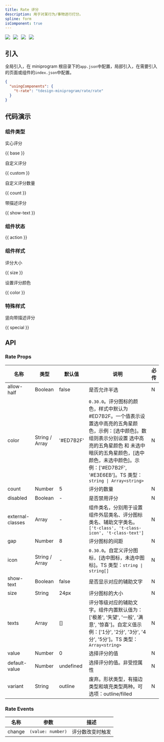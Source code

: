 ```yaml
---
title: Rate 评分
description: 用于对某行为/事物进行打分。
spline: form
isComponent: true
---
```


<span class="coverages-badge" style="margin-right: 10px"><img src="https://img.shields.io/badge/coverages%3A%20lines-94%25-blue" /></span><span class="coverages-badge" style="margin-right: 10px"><img src="https://img.shields.io/badge/coverages%3A%20functions-100%25-blue" /></span><span class="coverages-badge" style="margin-right: 10px"><img src="https://img.shields.io/badge/coverages%3A%20statements-94%25-blue" /></span><span class="coverages-badge" style="margin-right: 10px"><img src="https://img.shields.io/badge/coverages%3A%20branches-50%25-red" /></span>
## 引入

全局引入，在 miniprogram 根目录下的`app.json`中配置，局部引入，在需要引入的页面或组件的`index.json`中配置。

```json
{
  "usingComponents": {
    "t-rate": "tdesign-miniprogram/rate/rate"
  }
}
```

## 代码演示

### 组件类型

实心评分

{{ base }}

自定义评分

{{ custom }}

自定义评分数量

{{ count }}

带描述评分

{{ show-text }}

### 组件状态

{{ action }}

### 组件样式

评分大小

{{ size }}

设置评分颜色

{{ color }}

### 特殊样式

竖向带描述评分

{{ special }}


## API
### Rate Props

名称 | 类型 | 默认值 | 说明 | 必传
-- | -- | -- | -- | --
allow-half | Boolean | false | 是否允许半选 | N
color | String / Array | '#ED7B2F' | `0.30.0`。评分图标的颜色，样式中默认为 #ED7B2F。一个值表示设置选中高亮的五角星颜色，示例：[选中颜色]。数组则表示分别设置 选中高亮的五角星颜色 和 未选中暗灰的五角星颜色，[选中颜色，未选中颜色]。示例：['#ED7B2F', '#E3E6EB']。TS 类型：`string \| Array<string>` | N
count | Number | 5 | 评分的数量 | N
disabled | Boolean | - | 是否禁用评分 | N
external-classes | Array | - | 组件类名，分别用于设置 组件外层类名、评分图标类名、辅助文字类名。`['t-class', 't-class-icon', 't-class-text']` | N
gap | Number | 8 | 评分图标的间距 | N
icon | String / Array | - | `0.30.0`。自定义评分图标，[选中图标，未选中图标]。TS 类型：`string \| string[]` | N
show-text | Boolean | false | 是否显示对应的辅助文字 | N
size | String | 24px | 评分图标的大小 | N
texts | Array | [] | 评分等级对应的辅助文字。组件内置默认值为：['极差', '失望', '一般', '满意', '惊喜']。自定义值示例：['1分', '2分', '3分', '4分', '5分']。TS 类型：`Array<string>` | N
value | Number | 0 | 选择评分的值 | N
default-value | Number | undefined | 选择评分的值。非受控属性 | N
variant | String | outline | 废弃。形状类型，有描边类型和填充类型两种。可选项：outline/filled | N

### Rate Events

名称 | 参数 | 描述
-- | -- | --
change | `(value: number)` | 评分数改变时触发
